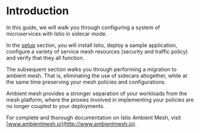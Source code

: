 # Introduction

In this guide, we will walk you through configuring a system of microservices with Istio in sidecar mode.

In the [setup](setup.md) section, you will install Istio, deploy a sample application, configure a variety of service mesh resources (security and traffic policy) and verify that they all function.

The subsequent section walks you through performing a migration to ambient mesh.  That is, eliminating the use of sidecars altogether, while at the same time preserving your mesh policies and configurations.

Ambient mesh provides a stronger separation of your workloads from the mesh platform, where the proxies involved in implementing your policies are no longer coupled to your deployments.

For complete and thorough documentation on Istio Ambient Mesh, visit [www.ambientmesh.io](http://www.ambientmesh.io).